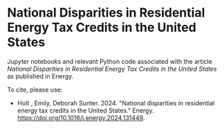 # National Disparities in Residential Energy Tax Credits in the United States

Jupyter notebooks and relevant Python code associated with the article _National Disparities in Residential Energy Tax Credits in the United States_ as published in Energy.

To cite, please use:
- Holt , Emily, Deborah Sunter. 2024. "National disparities in residential energy tax credits in the United States." Energy. https://doi.org/10.1016/j.energy.2024.131449.

